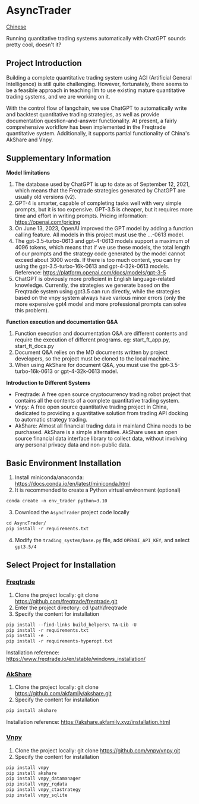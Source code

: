 # AsyncTrader 
[Chinese](docs/zh/README_zh.md)

Running quantitative trading systems automatically with ChatGPT sounds pretty cool, doesn't it?

## Project Introduction
Building a complete quantitative trading system using AGI (Artificial General Intelligence) is still quite challenging. However, fortunately, there seems to be a feasible approach in teaching llm to use existing mature quantitative trading systems, and we are working on it.

With the control flow of langchain, we use ChatGPT to automatically write and backtest quantitative trading strategies, as well as provide documentation question-and-answer functionality. At present, a fairly comprehensive workflow has been implemented in the Freqtrade quantitative system. Additionally, it supports partial functionality of China's AkShare and Vnpy.

## Supplementary Information
**Model limitations**
1. The database used by ChatGPT is up to date as of September 12, 2021, which means that the Freqtrade strategies generated by ChatGPT are usually old versions (v2).
2. GPT-4 is smarter, capable of completing tasks well with very simple prompts, but it is too expensive. GPT-3.5 is cheaper, but it requires more time and effort in writing prompts. Pricing information: https://openai.com/pricing
3. On June 13, 2023, OpenAI improved the GPT model by adding a function calling feature. All models in this project must use the ...-0613 model.
4. The gpt-3.5-turbo-0613 and gpt-4-0613 models support a maximum of 4096 tokens, which means that if we use these models, the total length of our prompts and the strategy code generated by the model cannot exceed about 3000 words. If there is too much content, you can try using the gpt-3.5-turbo-16k-0613 and gpt-4-32k-0613 models. Reference: https://platform.openai.com/docs/models/gpt-3-5
5. ChatGPT is obviously more proficient in English language-related knowledge. Currently, the strategies we generate based on the Freqtrade system using gpt3.5 can run directly, while the strategies based on the vnpy system always have various minor errors (only the more expensive gpt4 model and more professional prompts can solve this problem).

**Function execution and documentation Q&A**
1. Function execution and documentation Q&A are different contents and require the execution of different programs. eg: start_ft_app.py, start_ft_docs.py
2. Document Q&A relies on the MD documents written by project developers, so the project must be cloned to the local machine.
3. When using AkShare for document Q&A, you must use the gpt-3.5-turbo-16k-0613 or gpt-4-32k-0613 model.

**Introduction to Different Systems**
- Freqtrade: A free open source cryptocurrency trading robot project that contains all the contents of a complete quantitative trading system.
- Vnpy: A free open source quantitative trading project in China, dedicated to providing a quantitative solution from trading API docking to automatic strategy trading.
- AkShare: Almost all financial trading data in mainland China needs to be purchased. AkShare is a simple alternative. AkShare uses an open source financial data interface library to collect data, without involving any personal privacy data and non-public data.

## Basic Environment Installation
1. Install miniconda/anaconda: https://docs.conda.io/en/latest/miniconda.html
2. It is recommended to create a Python virtual environment (optional)
```markdown
conda create -n env_trader python=3.10
```
3. Download the `AsyncTrader` project code locally 
```markdown
cd AsyncTrader/
pip install -r requirements.txt
```
4. Modify the `trading_system/base.py` file, add `OPENAI_API_KEY`, and select `gpt3.5/4`

## Select Project for Installation

### [Freqtrade](docs/freqtrade_system.md)

1. Clone the project locally: git clone https://github.com/freqtrade/freqtrade.git
2. Enter the project directory: cd \path\freqtrade 
3. Specify the content for installation
```markdown
pip install --find-links build_helpers\ TA-Lib -U
pip install -r requirements.txt
pip install -e .
pip install -r requirements-hyperopt.txt
```

Installation reference: https://www.freqtrade.io/en/stable/windows_installation/

### [AkShare](docs/akshare_system.md)

1. Clone the project locally: git clone https://github.com/akfamily/akshare.git
2. Specify the content for installation
```markdown
pip install akshare
```

Installation reference: https://akshare.akfamily.xyz/installation.html

### [Vnpy](docs/vnpy_system.md)

1. Clone the project locally: git clone https://github.com/vnpy/vnpy.git
2. Specify the content for installation
```markdown
pip install vnpy
pip install akshare
pip install vnpy_datamanager
pip install vnpy_rqdata
pip install vnpy_ctastrategy
pip install vnpy_sqlite
```
